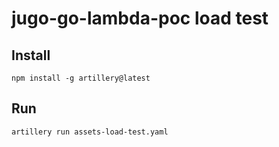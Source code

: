 # jugo-go-lambda-poc load test

## Install

```
npm install -g artillery@latest
```

## Run

```
artillery run assets-load-test.yaml
```